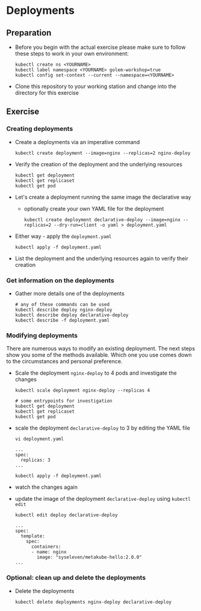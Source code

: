 # Deployments

## Preparation

* Before you begin with the actual exercise please make sure to follow these steps to work in your own environment:

  ```shell
  kubectl create ns <YOURNAME>
  kubectl label namespace <YOURNAME> golem-workshop=true
  kubectl config set-context --current --namespace=<YOURNAME>
  ```

* Clone this repository to your working station and change into the directory for this exercise

## Exercise

### Creating deployments

* Create a deployments via an imperative command

  ```shell
  kubectl create deployment --image=nginx --replicas=2 nginx-deploy
  ```

* Verify the creation of the deployment and the underlying resources

  ```shell
  kubectl get deployment
  kubectl get replicaset
  kubectl get pod
  ```

* Let's create a deployment running the same image the declarative way
  * optionally create your own YAML file for the deployment

    ```shell
    kubectl create deployment declarative-deploy --image=nginx --replicas=2 --dry-run=client -o yaml > deployment.yaml
    ```

* Either way - apply the `deployment.yaml`

  ```shell
  kubectl apply -f deployment.yaml
  ```

* List the deployment and the underlying resources again to verify their creation

### Get information on the deployments

* Gather more details one of the deployments

  ```shell
  # any of these commands can be used
  kubectl describe deploy nginx-deploy
  kubectl describe deploy declarative-deploy
  kubectl describe -f deployment.yaml
  ```

### Modifying deployments

There are numerous ways to modify an existing deployment.
The next steps show you some of the methods available.
Which one you use comes down to the circumstances and personal preference.

* Scale the deployment `nginx-deploy` to 4 pods and investigate the changes

  ```shell
  kubectl scale deployment nginx-deploy --replicas 4
  
  # some entrypoints for investigation
  kubectl get deployment
  kubectl get replicaset
  kubectl get pod
  ```

* scale the deployment `declarative-deploy` to 3 by editing the YAML file

  ```shell
  vi deployment.yaml
  
  ...
  spec:
    replicas: 3
  ...
  
  kubectl apply -f deployment.yaml
  ```

* watch the changes again
* update the image of the deployment `declarative-deploy` using `kubectl edit`

  ```shell
  kubectl edit deploy declarative-deploy
  
  ...
  spec:
    template:
      spec:
        containers:
        - name: nginx
          image: "syseleven/metakube-hello:2.0.0"
  ...
  ```

### Optional: clean up and delete the deployments

* Delete the deployments

  ```shell
  kubectl delete deployments nginx-deploy declarative-deploy
  ```

